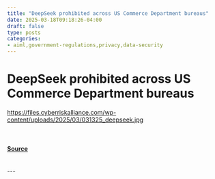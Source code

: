 ```yaml
---
title: "DeepSeek prohibited across US Commerce Department bureaus"
date: 2025-03-18T09:18:26-04:00
draft: false
type: posts
categories: 
- aiml,government-regulations,privacy,data-security
---
```

# DeepSeek prohibited across US Commerce Department bureaus
https://files.cyberriskalliance.com/wp-content/uploads/2025/03/031325_deepseek.jpg
<br/>

<br/>


#### [Source](https://www.scworld.com/brief/deepseek-prohibited-across-us-commerce-department-bureaus)

<br/>
---
